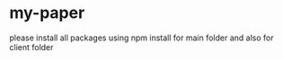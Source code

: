 # my-paper
please install all packages using npm install for main folder and also for client folder
